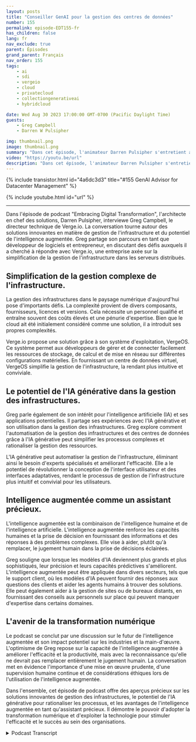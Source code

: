 ```yaml
---
layout: posts
title: "Conseiller GenAI pour la gestion des centres de données"
number: 155
permalink: episode-EDT155-fr
has_children: false
lang: fr
nav_exclude: true
parent: Épisodes
grand_parent: Français
nav_order: 155
tags:
    - ai
    - sdi
    - vergeio
    - cloud
    - privatecloud
    - collectiongenerativeai
    - hybridcloud

date: Wed Aug 30 2023 17:00:00 GMT-0700 (Pacific Daylight Time)
guests:
    - Greg Campbell
    - Darren W Pulsipher

img: thumbnail.png
image: thumbnail.png
summary: "Dans cet épisode, l'animateur Darren Pulsipher s'entretient avec Greg Campbell, directeur technique de Verge.io, pour discuter de l'excitante intersection entre l'IA et la gestion de l'infrastructure. Greg, développeur de logiciels et entrepreneur, partage son parcours pour créer Verge.io afin de résoudre les complexités de l'assemblage et de la gestion de l'infrastructure."
video: "https://youtu.be/url"
description: "Dans cet épisode, l'animateur Darren Pulsipher s'entretient avec Greg Campbell, directeur technique de Verge.io, pour discuter de l'excitante intersection entre l'IA et la gestion de l'infrastructure. Greg, développeur de logiciels et entrepreneur, partage son parcours pour créer Verge.io afin de résoudre les complexités de l'assemblage et de la gestion de l'infrastructure."
---
```


<div>
{% include transistor.html id="4a6dc3d3" title="#155 GenAI Advisor for Datacenter Management" %}

{% include youtube.html id="url" %}
</div>

---

Dans l'épisode de podcast "Embracing Digital Transformation", l'architecte en chef des solutions, Darren Pulsipher, interviewe Greg Campbell, le directeur technique de Verge.io. La conversation tourne autour des solutions innovantes en matière de gestion de l'infrastructure et du potentiel de l'intelligence augmentée. Greg partage son parcours en tant que développeur de logiciels et entrepreneur, en discutant des défis auxquels il a cherché à répondre avec Verge.io, une entreprise axée sur la simplification de la gestion de l'infrastructure dans les serveurs distribués.

## Simplification de la gestion complexe de l'infrastructure.

La gestion des infrastructures dans le paysage numérique d'aujourd'hui pose d'importants défis. La complexité provient de divers composants, fournisseurs, licences et versions. Cela nécessite un personnel qualifié et entraîne souvent des coûts élevés et une pénurie d'expertise. Bien que le cloud ait été initialement considéré comme une solution, il a introduit ses propres complexités.

Verge.io propose une solution grâce à son système d'exploitation, VergeOS. Ce système permet aux développeurs de gérer et de connecter facilement les ressources de stockage, de calcul et de mise en réseau sur différentes configurations matérielles. En fournissant un centre de données virtuel, VergeOS simplifie la gestion de l'infrastructure, la rendant plus intuitive et conviviale.

## Le potentiel de l'IA générative dans la gestion des infrastructures.

Greg parle également de son intérêt pour l'intelligence artificielle (IA) et ses applications potentielles. Il partage ses expériences avec l'IA générative et son utilisation dans la gestion des infrastructures. Greg explore comment l'automatisation de la gestion des infrastructures et des centres de données grâce à l'IA générative peut simplifier les processus complexes et rationaliser la gestion des ressources.

L'IA générative peut automatiser la gestion de l'infrastructure, éliminant ainsi le besoin d'experts spécialisés et améliorant l'efficacité. Elle a le potentiel de révolutionner la conception de l'interface utilisateur et des interfaces adaptatives, rendant le processus de gestion de l'infrastructure plus intuitif et convivial pour les utilisateurs.

## Intelligence augmentée comme un assistant précieux.

L'intelligence augmentée est la combinaison de l'intelligence humaine et de l'intelligence artificielle. L'intelligence augmentée renforce les capacités humaines et la prise de décision en fournissant des informations et des réponses à des problèmes complexes. Elle vise à aider, plutôt qu'à remplacer, le jugement humain dans la prise de décisions éclairées.

Greg souligne que lorsque les modèles d'IA deviennent plus grands et plus sophistiqués, leur précision et leurs capacités prédictives s'améliorent. L'intelligence augmentée peut être appliquée dans divers secteurs, tels que le support client, où les modèles d'IA peuvent fournir des réponses aux questions des clients et aider les agents humains à trouver des solutions. Elle peut également aider à la gestion de sites ou de bureaux distants, en fournissant des conseils aux personnels sur place qui peuvent manquer d'expertise dans certains domaines.

## L'avenir de la transformation numérique

Le podcast se conclut par une discussion sur le futur de l'intelligence augmentée et son impact potentiel sur les industries et la main-d'œuvre. L'optimisme de Greg repose sur la capacité de l'intelligence augmentée à améliorer l'efficacité et la productivité, mais avec la reconnaissance qu'elle ne devrait pas remplacer entièrement le jugement humain. La conversation met en évidence l'importance d'une mise en œuvre prudente, d'une supervision humaine continue et de considérations éthiques lors de l'utilisation de l'intelligence augmentée.

Dans l'ensemble, cet épisode de podcast offre des aperçus précieux sur les solutions innovantes de gestion des infrastructures, le potentiel de l'IA générative pour rationaliser les processus, et les avantages de l'intelligence augmentée en tant qu'assistant précieux. Il démontre le pouvoir d'adopter la transformation numérique et d'exploiter la technologie pour stimuler l'efficacité et le succès au sein des organisations.



<details>
<summary> Podcast Transcript </summary>

<p></p>

</details>
